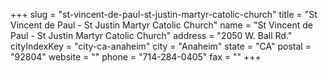 +++
slug = "st-vincent-de-paul-st-justin-martyr-catolic-church"
title = "St Vincent de Paul - St Justin Martyr Catolic Church"
name = "St Vincent de Paul - St Justin Martyr Catolic Church"
address = "2050 W. Ball Rd."
cityIndexKey = "city-ca-anaheim"
city = "Anaheim"
state = "CA"
postal = "92804"
website = ""
phone = "714-284-0405"
fax = ""
+++
